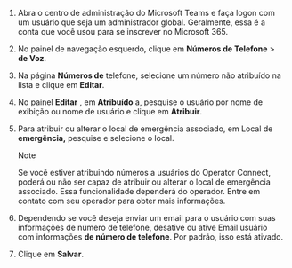 1. Abra o centro de administração do Microsoft Teams e faça logon com um usuário que seja um administrador global. Geralmente, essa é a conta que você usou para se inscrever no Microsoft 365.

2. No painel de navegação esquerdo, clique em **Números de Telefone** > **de Voz**.

3. Na página **Números de** telefone, selecione um número não atribuído na lista e clique em **Editar**.

4. No painel **Editar** , em **Atribuído** a, pesquise o usuário por nome de exibição ou nome de usuário e clique em **Atribuir**.

5. Para atribuir ou alterar o local de emergência associado, em Local de **emergência,** pesquise e selecione o local.

   > [!NOTE]
   > Se você estiver atribuindo números a usuários do Operator Connect, poderá ou não ser capaz de atribuir ou alterar o local de emergência associado. Essa funcionalidade dependerá do operador. Entre em contato com seu operador para obter mais informações.

6. Dependendo se você deseja enviar um email para o usuário com suas informações de número de telefone, desative ou ative Email usuário com informações **de número de telefone**. Por padrão, isso está ativado.
7. Clique em **Salvar**.

